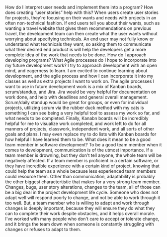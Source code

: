 How do I interpret user needs and implement them into a program? How does creating “user stories” help with this?
  When users create user stories for projects, they're focusing on their wants and needs with projects in an often non-technical fashion. If end users tell you about their wants, such as wanting a travel website that gives them recommendations on previous travel, the development team can then create what the user wants without worrying about specifying technicals. An end user may not fully know or understand what technicals they want, so asking them to communicate what their desired end product is will help the developers get a more complete idea of the work that needs to be done. 
How do I approach developing programs? What Agile processes do I hope to incorporate into my future development work?
  I try to approach development with an open mind, and eagerness to learn. I am excited to continue learning about development, and the agile process and how I can incorporate it into my classes as well as extra projects I want to work on. The agile processes I want to use in future development work is a mix of Kanban boards, scrum/standup, and Jira. Jira would be very helpful for documentation on work done, and help with deadlines and general overall management. Scrum/daily standup would be great for groups, or even for individual projects, utilizing scrum via the rubber duck method with my cats is something I can see being a very helpful tool to assess my work so far, and what needs to be completed. Finally, Kanabn boards will be incredibly helpful for me to visualize work completed, and work left to do for all manners of projects, classwork, independent work, and all sorts of other goals and plans. I may even replace my to do lists with Kanban boards for how helpful I have learned them to be.
What does it mean to be a good team member in software development?
  To be a good team member when it comes to development, communication is of the utmost importance. If a team member is drowning, but they don't tell anyone, the whole team will be negatively affected. If a team member is proficient in a certain software, or they have incredible experience with a certain kind of project, knowing that could help the team as a whole because less experienced team members could resource them. Other than communication, adaptability is probably the other biggest charactertistic that makes for a very strong team member. Changes, bugs, user story alterations, changes to the team, all of those can be a big deal in the project development life cycle. Someone who does not adapt well will respond poorly to change, and not be able to work through it too well. But, a team member who is willing to adapt and work through changes is deeply important, because they will ensure they do what they can to complete their work despite obstacles, and it helps overall morale. I've worked with many people who don't care to accept or tolerate change, and it brings the team down when someone is constantly struggling with changes or refuses to adapt to them. 
